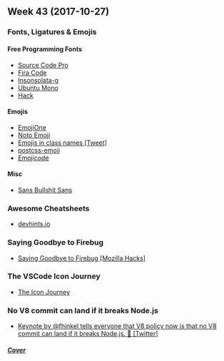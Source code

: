 Week 43 (2017-10-27)
---

### Fonts, Ligatures & Emojis

#### Free Programming Fonts
- [Source Code Pro](https://github.com/adobe-fonts/source-code-pro)
- [Fira Code](https://github.com/tonsky/FiraCode)
- [Insonsolata-g](http://leonardo-m.livejournal.com/77079.html)
- [Ubuntu Mono](http://font.ubuntu.com/)
- [Hack](https://github.com/source-foundry/Hack)

#### Emojis
- [EmojiOne](https://github.com/emojione/emojione)
- [Noto Emoji](https://github.com/googlei18n/noto-emoji)
- [Emojis in class names [Tweet]](https://twitter.com/addyosmani/status/702976873467408386)
- [postcss-emoji](https://www.npmjs.com/package/postcss-emoji)
- [Emojicode](http://www.emojicode.org/)

#### Misc
- [Sans Bullshit Sans](http://www.sansbullshitsans.com/)

### Awesome Cheatsheets
- [devhints.io](https://devhints.io/)

### Saying Goodbye to Firebug
- [Saying Goodbye to Firebug [Mozilla Hacks]](https://hacks.mozilla.org/2017/10/saying-goodbye-to-firebug/)

### The VSCode Icon Journey
- [The Icon Journey](https://code.visualstudio.com/blogs/2017/10/24/theicon)

### No V8 commit can land if it breaks Node.js
- [Keynote by @fhinkel tells everyone that V8 policy now is that no V8 commit can land if it breaks Node.js. 🎉 [Twitter]](https://mobile.twitter.com/trott/status/915624306750537728)

##### [Cover](https://i.redd.it/gtgr5vep39tz.jpg)
